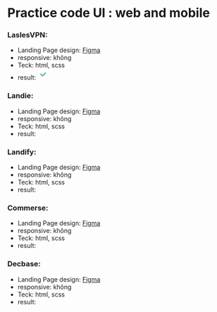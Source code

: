 # Practice code UI : web and mobile

### LaslesVPN:

- Landing Page design: [Figma](<https://www.figma.com/file/sbW1YEqb6RFzpMn420QQod/FREEBIES-Landingpage-LaslesVPN-(Community)?node-id=1%3A2>)
- responsive: không
- Teck: html, scss
- result: ![result](Resurce/success.png)

### Landie:

- Landing Page design: [Figma](<https://www.figma.com/file/XvkTXkS7hcGShs7oyW8hfg/Figma-Website-Template---Landie-Demo-(Community)?node-id=0%3A88>)
- responsive: không
- Teck: html, scss
- result:

### Landify:

- Landing Page design: [Figma](<https://www.figma.com/file/m5G1avfh8Ycj4M6BX7zUBh/Landify---Landing-Page-UI-Kit-(Community)?node-id=0%3A1>)
- responsive: không
- Teck: html, scss
- result:

### Commerse:

- Landing Page design: [Figma](https://www.figma.com/file/bJQnkGgO9MyEEy2Xb5u0Z7/woo-landing?node-id=23%3A74)
- responsive: không
- Teck: html, scss
- result:

### Decbase:

- Landing Page design: [Figma](https://www.figma.com/file/Y3KCo2dzmj1fL8IoBmA6H8/Decbase?node-id=12%3A33)
- responsive: không
- Teck: html, scss
- result:

